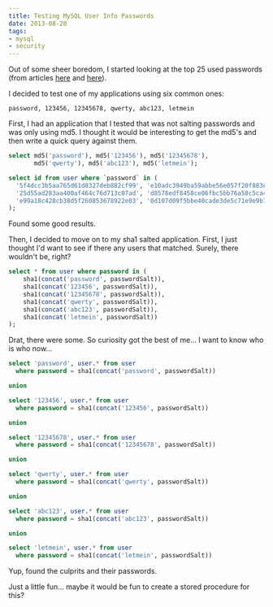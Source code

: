 ```yaml
---
title: Testing MySQL User Info Passwords
date: 2013-08-20
tags:
- mysql
- security
---
```

Out of some sheer boredom, I started looking at the top 25 used passwords (from articles [here](http://www.welivesecurity.com/2012/06/07/passwords-and-pins-the-worst-choices/) and [here](http://www.cbsnews.com/8301-205_162-57539366/the-25-most-common-passwords-of-2012/)).  

<!--more-->

I decided to test one of my applications using six common ones:

    password, 123456, 12345678, qwerty, abc123, letmein

First, I had an application that I tested that was not salting passwords and was only using md5.  I thought it would be interesting to get the md5's and then write a quick query against them.

```sql
select md5('password'), md5('123456'), md5('12345678'), 
       md5('qwerty'), md5('abc123'), md5('letmein');

select id from user where `password` in (
  '5f4dcc3b5aa765d61d8327deb882cf99', 'e10adc3949ba59abbe56e057f20f883e', 
  '25d55ad283aa400af464c76d713c07ad', 'd8578edf8458ce06fbc5bb76a58c5ca4', 
  'e99a18c428cb38d5f260853678922e03', '0d107d09f5bbe40cade3de5c71e9e9b7'
);
```

Found some good results.  

Then, I decided to move on to my sha1 salted application.  First, I just thought I'd want to see if there any users that matched.  Surely, there wouldn't be, right?

```sql
select * from user where password in (
    sha1(concat('password', passwordSalt)), 
    sha1(concat('123456', passwordSalt)), 
    sha1(concat('12345678', passwordSalt)), 
    sha1(concat('qwerty', passwordSalt)), 
    sha1(concat('abc123', passwordSalt)), 
    sha1(concat('letmein', passwordSalt))
);
```

Drat, there were some.  So curiosity got the best of me... I want to know who is who now...
  
```sql
select 'password', user.* from user 
  where password = sha1(concat('password', passwordSalt))

union

select '123456', user.* from user 
  where password = sha1(concat('123456', passwordSalt))

union

select '12345678', user.* from user 
  where password = sha1(concat('12345678', passwordSalt))

union

select 'qwerty', user.* from user 
  where password = sha1(concat('qwerty', passwordSalt))

union

select 'abc123', user.* from user 
  where password = sha1(concat('abc123', passwordSalt))

union

select 'letmein', user.* from user 
  where password = sha1(concat('letmein', passwordSalt))
```

Yup, found the culprits and their passwords.  

Just a little fun... maybe it would be fun to create a stored procedure for this?
